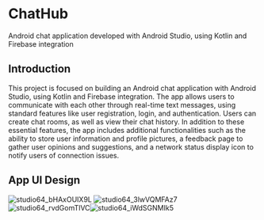 # ChatHub
Android chat application developed with Android Studio, using Kotlin and Firebase integration
## Introduction
This project is focused on building an Android chat application with Android Studio, using Kotlin and Firebase integration. The app allows users to communicate with each other through real-time text messages, using standard features like user registration, login, and authentication. Users can create chat rooms, as well as view their chat history. In addition to these essential features, the app includes additional functionalities such as the ability to store user information and profile pictures, a feedback page to gather user opinions and suggestions, and a network status display icon to notify users of connection issues.



## App UI Design

![studio64_bHAxOUIX9L](https://github.com/AbhikritiMoti/ChatHub/assets/73769937/ae7d934c-fc44-4632-85b6-d97838dba299) ![studio64_3lwVQMFAz7](https://github.com/AbhikritiMoti/ChatHub/assets/73769937/84d4cc02-7e30-4e15-ba4d-cca92fa57c88)![studio64_rvdGomTlVC](https://github.com/AbhikritiMoti/ChatHub/assets/73769937/155e6741-22f3-44d7-8d67-388e5959b40a)![studio64_iWdSGNMIk5](https://github.com/AbhikritiMoti/ChatHub/assets/73769937/a8a8085b-4542-43d1-8893-5ecdac5a18cf) 


